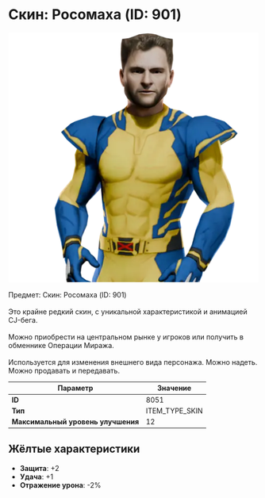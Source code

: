 # Скин: Росомаха (ID: 901)

![Item Image](../img/8051.webp?raw=true)

Предмет: Скин: Росомаха (ID: 901)<br><br>Это крайне редкий скин, с уникальной характеристикой и анимацией CJ-бега.<br><br>Можно приобрести на центральном рынке у игроков или получить в обменнике Операции Миража.<br><br>Используется для изменения внешнего вида персонажа. Можно надеть.<br>Можно продавать и передавать.


| Параметр | Значение |
|----------|----------|
| **ID** | 8051 |
| **Тип** | ITEM_TYPE_SKIN |
| **Максимальный уровень улучшения** | 12 |

## Жёлтые характеристики

- **Защита**: +2
- **Удача**: +1
- **Отражение урона**: -2%

